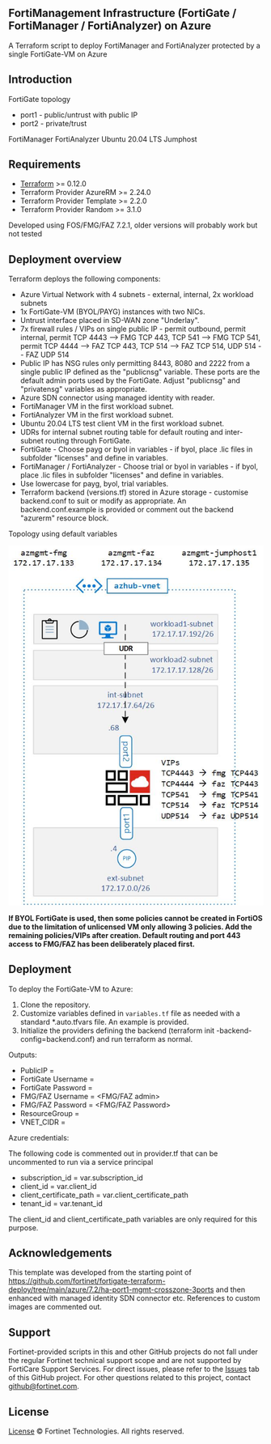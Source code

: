 ## FortiManagement Infrastructure (FortiGate / FortiManager / FortiAnalyzer) on Azure

A Terraform script to deploy FortiManager and FortiAnalyzer protected by a single FortiGate-VM on Azure  

## Introduction
FortiGate topology
* port1 - public/untrust with public IP
* port2 - private/trust

FortiManager
FortiAnalyzer
Ubuntu 20.04 LTS Jumphost

## Requirements

* [Terraform](https://learn.hashicorp.com/terraform/getting-started/install.html) >= 0.12.0
* Terraform Provider AzureRM >= 2.24.0
* Terraform Provider Template >= 2.2.0
* Terraform Provider Random >= 3.1.0

Developed using FOS/FMG/FAZ 7.2.1, older versions will probably work but not tested

## Deployment overview
Terraform deploys the following components:

* Azure Virtual Network with 4 subnets - external, internal, 2x workload subnets
* 1x FortiGate-VM (BYOL/PAYG) instances with two NICs.  
* Untrust interface placed in SD-WAN zone "Underlay".
* 7x firewall rules / VIPs on single public IP - permit outbound, permit internal, permit TCP 4443 --> FMG TCP 443, TCP 541 --> FMG TCP 541, permit TCP 4444 --> FAZ TCP 443, TCP 514 --> FAZ TCP 514, UDP 514 -- FAZ UDP 514
* Public IP has NSG rules only permitting 8443, 8080 and 2222 from a single public IP defined as the "publicnsg" variable. These ports are the default admin ports used by the FortiGate. Adjust "publicnsg" and "privatensg" variables as appropriate.
* Azure SDN connector using managed identity with reader.
* FortiManager VM in the first workload subnet.
* FortiAnalyzer VM in the first workload subnet.
* Ubuntu 20.04 LTS test client VM in the first workload subnet.
* UDRs for internal subnet routing table for default routing and inter-subnet routing through FortiGate.
* FortiGate - Choose payg or byol in variables - if byol, place .lic files in subfolder "licenses" and define in variables.
* FortiManager / FortiAnalyzer - Choose trial or byol in variables - if byol, place .lic files in subfolder "licenses" and define in variables.
* Use lowercase for payg, byol, trial variables.
* Terraform backend (versions.tf) stored in Azure storage - customise backend.conf to suit or modify as appropriate. An backend.conf.example is provided or comment out the backend "azurerm" resource block.

Topology using default variables

![img](https://github.com/wintermute000/azure-fortimgmt-enclave/blob/main/azure-fortimgmt-enclave.jpg)

**If BYOL FortiGate is used, then some policies cannot be created in FortiOS due to the limitation of unlicensed VM only allowing 3 policies. Add the remaining policies/VIPs after creation. Default routing and port 443 access to FMG/FAZ has been deliberately placed first.**

## Deployment

To deploy the FortiGate-VM to Azure:
1. Clone the repository.
2. Customize variables defined in `variables.tf` file as needed with a standard *.auto.tfvars file. An example is provided.
3. Initialize the providers defining the backend (terraform init -backend-config=backend.conf) and run terraform as normal.

Outputs:

- PublicIP = <Cluster Public IP>
- FortiGate Username = <FGT admin>
- FortiGate Password = <FGT Password>
- FMG/FAZ Username = <FMG/FAZ admin>
- FMG/FAZ Password = <FMG/FAZ Password>
- ResourceGroup = <Resource Group>
- VNET_CIDR = <vnet summary route>

Azure credentials:

The following code is commented out in provider.tf that can be uncommented to run via a service principal

- subscription_id = var.subscription_id
- client_id       = var.client_id
- client_certificate_path   = var.client_certificate_path
- tenant_id       = var.tenant_id

The client_id and client_certificate_path variables are only required for this purpose.

## Acknowledgements
This template was developed from the starting point of https://github.com/fortinet/fortigate-terraform-deploy/tree/main/azure/7.2/ha-port1-mgmt-crosszone-3ports and then enhanced with managed identity SDN connector etc.
References to custom images are commented out. 

## Support
Fortinet-provided scripts in this and other GitHub projects do not fall under the regular Fortinet technical support scope and are not supported by FortiCare Support Services.
For direct issues, please refer to the [Issues](https://github.com/fortinet/fortigate-terraform-deploy/issues) tab of this GitHub project.
For other questions related to this project, contact [github@fortinet.com](mailto:github@fortinet.com).

## License
[License](https://github.com/fortinet/fortigate-terraform-deploy/blob/master/LICENSE) © Fortinet Technologies. All rights reserved.
# 
